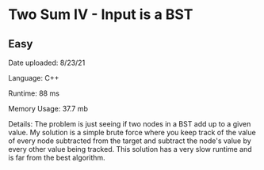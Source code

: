 
# Two Sum IV - Input is a BST

## Easy

Date uploaded: 8/23/21

Language: C++

Runtime: 88 ms

Memory Usage: 37.7 mb

Details: The problem is just seeing if two nodes in a BST add up to a given value. My solution is a simple brute force where you keep track of the value of every node subtracted from the target and subtract the node's value by every other value being tracked. This solution has a very slow runtime and is far from the best algorithm.
